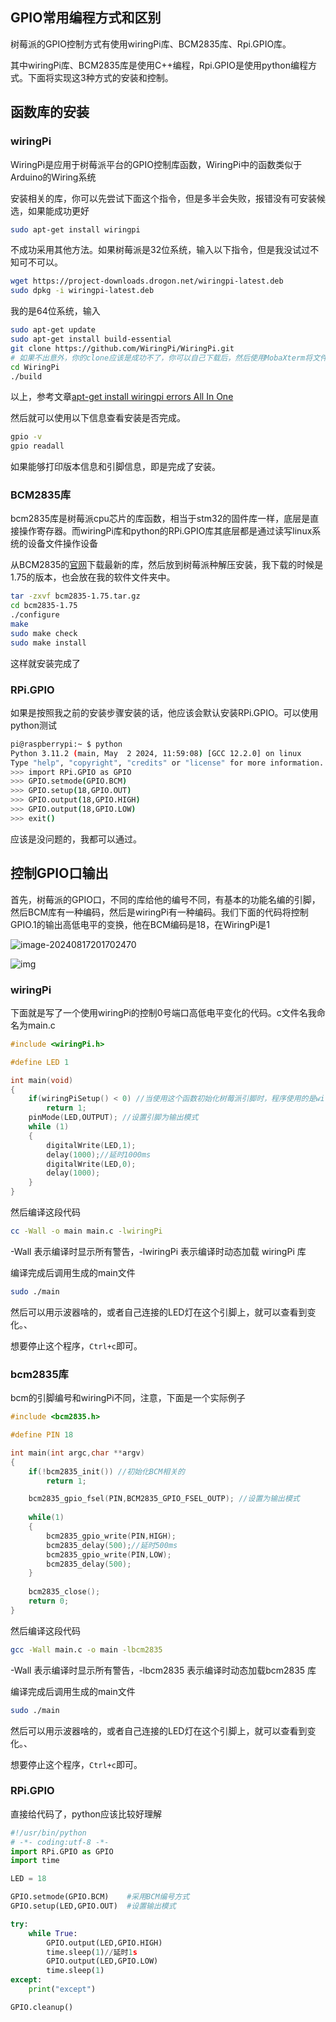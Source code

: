 ## GPIO常用编程方式和区别

树莓派的GPIO控制方式有使用wiringPi库、BCM2835库、Rpi.GPIO库。

其中wiringPi库、BCM2835库是使用C++编程，Rpi.GPIO是使用python编程方式。下面将实现这3种方式的安装和控制。

## 函数库的安装

### wiringPi

WiringPi是应用于树莓派平台的GPIO控制库函数，WiringPi中的函数类似于Arduino的Wiring系统

安装相关的库，你可以先尝试下面这个指令，但是多半会失败，报错没有可安装候选，如果能成功更好

```bash
sudo apt-get install wiringpi
```

不成功采用其他方法。如果树莓派是32位系统，输入以下指令，但是我没试过不知可不可以。

```bash
wget https://project-downloads.drogon.net/wiringpi-latest.deb
sudo dpkg -i wiringpi-latest.deb
```

我的是64位系统，输入

```bash
sudo apt-get update
sudo apt-get install build-essential
git clone https://github.com/WiringPi/WiringPi.git
# 如果不出意外，你的clone应该是成功不了，你可以自己下载后，然后使用MobaXterm将文件夹传上去，我在software文件夹提供了我记笔记时的文件包，但是我的可能不是最新的。
cd WiringPi
./build
```

以上，参考文章[apt-get install wiringpi errors All In One](https://www.cnblogs.com/xgqfrms/p/17369876.html)

然后就可以使用以下信息查看安装是否完成。

```bash
gpio -v
gpio readall
```

如果能够打印版本信息和引脚信息，即是完成了安装。

### BCM2835库

bcm2835库是树莓派cpu芯片的库函数，相当于stm32的固件库一样，底层是直接操作寄存器。而wiringPi库和python的RPi.GPIO库其底层都是通过读写linux系统的设备文件操作设备

从BCM2835的[官网](http://www.airspayce.com/mikem/bcm2835/)下载最新的库，然后放到树莓派种解压安装，我下载的时候是1.75的版本，也会放在我的软件文件夹中。

```bash
tar -zxvf bcm2835-1.75.tar.gz
cd bcm2835-1.75
./configure
make
sudo make check
sudo make install
```

这样就安装完成了

### RPi.GPIO

如果是按照我之前的安装步骤安装的话，他应该会默认安装RPi.GPIO。可以使用python测试

```bash
pi@raspberrypi:~ $ python
Python 3.11.2 (main, May  2 2024, 11:59:08) [GCC 12.2.0] on linux
Type "help", "copyright", "credits" or "license" for more information.
>>> import RPi.GPIO as GPIO
>>> GPIO.setmode(GPIO.BCM)
>>> GPIO.setup(18,GPIO.OUT)
>>> GPIO.output(18,GPIO.HIGH)
>>> GPIO.output(18,GPIO.LOW)
>>> exit()
```

应该是没问题的，我都可以通过。

## 控制GPIO口输出

首先，树莓派的GPIO口，不同的库给他的编号不同，有基本的功能名编的引脚，然后BCM库有一种编码，然后是wiringPi有一种编码。我们下面的代码将控制GPIO.1的输出高低电平的变换，他在BCM编码是18，在WiringPi是1

![image-20240817201702470](image/02_GPIO输出控制/image-20240817201702470.png)



![img](image/02_GPIO输出控制/684f9d7d95d6f14087320b9afcfd71b0.png)

### wiringPi

下面就是写了一个使用wiringPi的控制0号端口高低电平变化的代码。c文件名我命名为main.c

```c
#include <wiringPi.h>

#define LED 1

int main(void)
{
    if(wiringPiSetup() < 0) //当使用这个函数初始化树莓派引脚时，程序使用的是wiringPi 引脚编号表。
        return 1;
    pinMode(LED,OUTPUT); //设置引脚为输出模式
    while (1)
    {
        digitalWrite(LED,1);
        delay(1000);//延时1000ms
        digitalWrite(LED,0);
        delay(1000);
    }
}
```

然后编译这段代码

```bash
cc -Wall -o main main.c -lwiringPi
```

 -Wall 表示编译时显示所有警告，-lwiringPi 表示编译时动态加载 wiringPi 库

编译完成后调用生成的main文件

```bash
sudo ./main
```

然后可以用示波器啥的，或者自己连接的LED灯在这个引脚上，就可以查看到变化。、

想要停止这个程序，`Ctrl+c`即可。

### bcm2835库

bcm的引脚编号和wiringPi不同，注意，下面是一个实际例子

```c
#include <bcm2835.h>

#define PIN 18

int main(int argc,char **argv)
{
    if(!bcm2835_init()) //初始化BCM相关的
        return 1;

    bcm2835_gpio_fsel(PIN,BCM2835_GPIO_FSEL_OUTP); //设置为输出模式
    
    while(1)
    {
        bcm2835_gpio_write(PIN,HIGH); 
        bcm2835_delay(500);//延时500ms
        bcm2835_gpio_write(PIN,LOW);
        bcm2835_delay(500);
    }
    
    bcm2835_close();
    return 0;
}
```

然后编译这段代码

```bash
gcc -Wall main.c -o main -lbcm2835
```

 -Wall 表示编译时显示所有警告，-lbcm2835 表示编译时动态加载bcm2835 库

编译完成后调用生成的main文件

```bash
sudo ./main
```

然后可以用示波器啥的，或者自己连接的LED灯在这个引脚上，就可以查看到变化。、

想要停止这个程序，`Ctrl+c`即可。

### RPi.GPIO

直接给代码了，python应该比较好理解

```python
#!/usr/bin/python
# -*- coding:utf-8 -*-
import RPi.GPIO as GPIO
import time

LED = 18

GPIO.setmode(GPIO.BCM)    #采用BCM编号方式
GPIO.setup(LED,GPIO.OUT)  #设置输出模式

try:
    while True:
        GPIO.output(LED,GPIO.HIGH)
        time.sleep(1)//延时1s
        GPIO.output(LED,GPIO.LOW)
        time.sleep(1)
except:
    print("except")

GPIO.cleanup()
```


